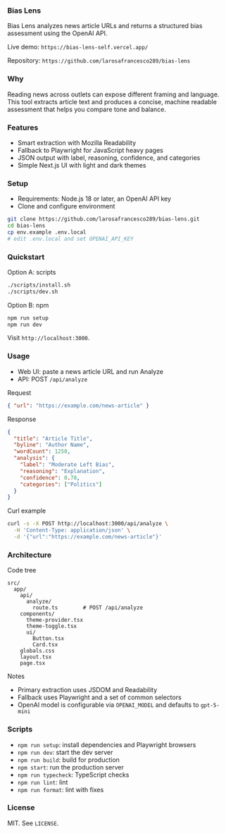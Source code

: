 ### Bias Lens

Bias Lens analyzes news article URLs and returns a structured bias assessment using the OpenAI API.

Live demo: `https://bias-lens-self.vercel.app/`

Repository: `https://github.com/larosafrancesco289/bias-lens`

### Why

Reading news across outlets can expose different framing and language. This tool extracts article text and produces a concise, machine readable assessment that helps you compare tone and balance.

### Features

- Smart extraction with Mozilla Readability
- Fallback to Playwright for JavaScript heavy pages
- JSON output with label, reasoning, confidence, and categories
- Simple Next.js UI with light and dark themes

### Setup

- Requirements: Node.js 18 or later, an OpenAI API key
- Clone and configure environment

```bash
git clone https://github.com/larosafrancesco289/bias-lens.git
cd bias-lens
cp env.example .env.local
# edit .env.local and set OPENAI_API_KEY
```

### Quickstart

Option A: scripts

```bash
./scripts/install.sh
./scripts/dev.sh
```

Option B: npm

```bash
npm run setup
npm run dev
```

Visit `http://localhost:3000`.

### Usage

- Web UI: paste a news article URL and run Analyze
- API: POST `/api/analyze`

Request

```json
{ "url": "https://example.com/news-article" }
```

Response

```json
{
  "title": "Article Title",
  "byline": "Author Name",
  "wordCount": 1250,
  "analysis": {
    "label": "Moderate Left Bias",
    "reasoning": "Explanation",
    "confidence": 0.78,
    "categories": ["Politics"]
  }
}
```

Curl example

```bash
curl -s -X POST http://localhost:3000/api/analyze \
  -H 'Content-Type: application/json' \
  -d '{"url":"https://example.com/news-article"}'
```

### Architecture

Code tree

```
src/
  app/
    api/
      analyze/
        route.ts        # POST /api/analyze
    components/
      theme-provider.tsx
      theme-toggle.tsx
      ui/
        Button.tsx
        Card.tsx
    globals.css
    layout.tsx
    page.tsx
```

Notes

- Primary extraction uses JSDOM and Readability
- Fallback uses Playwright and a set of common selectors
- OpenAI model is configurable via `OPENAI_MODEL` and defaults to `gpt-5-mini`

### Scripts

- `npm run setup`: install dependencies and Playwright browsers
- `npm run dev`: start the dev server
- `npm run build`: build for production
- `npm start`: run the production server
- `npm run typecheck`: TypeScript checks
- `npm run lint`: lint
- `npm run format`: lint with fixes

### License

MIT. See `LICENSE`.
